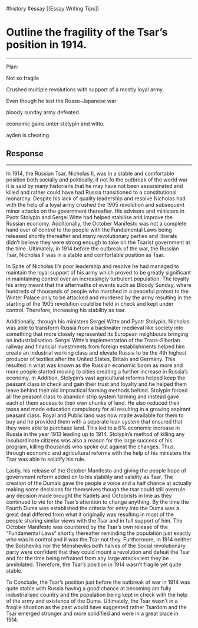 #history #essay  [[Essay Writing Tips]]

# Outline the fragility of the Tsar’s position in 1914.
---

Plan: 

Not so fragile

Crushed multiple revolutions with support of a mostly loyal army. 

Even though he lost the Russo-Japanese war

bloody sunday army defeated. 

economic gains unter stolypin and witte. 

ayden is cheating 

## Response

---

In 1914, the Russian Tsar, Nicholas II, was in a stable and comfortable position both socially and politically, if not fo the outbreak of the world war it is said by many historians that he may have not been assassinated and killed and rather could have had Russia transitioned to a constitutional monarchy. Despite his lack of quality leadership and resolve Nicholas had with the help of a loyal army crushed the 1905 revolution and subsequent minor attacks on the government thereafter. His advisors and ministers in Pyotr Stolypin and Sergei Witte had helped stabilise and improve the Russian economy. Additionally, the October Manifesto was not a complete hand over of control to the people with the Fundamental Laws being released shortly thereafter and many revolutionary parties and liberals didn’t believe they were strong enough to take on the Tsarist government at the time. Ultimately, in 1914 before the outbreak of the war, the Russian Tsar, Nicholas II was in a stable and comfortable position as Tsar. 

In Spite of Nicholas II’s poor leadership and resolve he had managed to maintain the loyal support of his army which proved to be greatly significant in maintaining control over an increasingly turbulent population. The loyalty his army meant that the aftermaths of events such as Bloody Sunday, where hundreds of thousands of people who marched in a peaceful protest to the Winter Palace only to be attacked and murdered by the army resulting in the starting of the 1905 revolution could be held in check and kept under control. Therefore, increasing his stability as tsar. 

Additionally, through his ministers Sergei Witte and Pyotr Stolypin, Nicholas was able to transform Russia from a backwater medieval like society into something that more closely represented its European neighbours bringing on industrialisation. Sergei Witte’s implementation of the Trans-Siberian railway and financial investments from foreign establishments helped him create an industrial working class and elevate Russia to be the 4th highest producer of textiles after the United States, Britain and Germany. This resulted in what was known as the Russian economic boom as more and more people started moving to cities creating a further increase in Russia’s economy. In Addition, Stolypin’s vast agricultural reforms helped keep the peasant class in check and gain their trust and loyalty and he helped them leave behind their old impractical farming methods behind. Stolypin forced all the peasant class to abandon strip system farming and instead gave each of them access to their own chunks of land. He also reduced their taxes and made education compulsory for all resulting in a growing aspirant peasant class. Royal and Public land was now made available for them to buy and he provided them with a seperate  loan system that ensured that they were able to purchase land. This led to a 6% economic increase in Russia in the year 1913 leading up to 1914. Stolypin’s method of killing any insubordinate citizens was also a reason for the large success of his program, killing thousands who spoke out against the changes. Thus, through  economic and agricultural reforms with the help of his ministers the Tsar was able to solidify his rule. 

Lastly, his release of the October Manifesto and giving the people hope of government reform added on to his stability and validity as Tsar. The creation of the Duma’s gave the people a voice and a half chance at actually making some decisions for themselves though the tsar could still overrule any decision made brought the Kadets and Octobrists in line as they continued to vie for the Tsar’s attention to change anything. By the time the Fourth Duma was established the criteria for entry into the Duma was a great deal differed from what it originally was resulting in most of the people sharing similar views with the Tsar and in full support of him. The October Manifesto was countered by the Tsar’s own release of the “Fundamental Laws” shortly thereafter reminding the population just exactly who was in control and it was the Tsar not they. Furthermore, in 1914 neither the Bolsheviks nor the Mensheviks both halves of the Social revolutionary party were confident that they could mount a revolution and defeat the Tsar and for the time being refrained from any large attacks lest they be annihilated. Therefore, the Tsar’s position in 1914 wasn’t fragile yet quite stable. 

To Conclude, the Tsar’s position just before the outbreak of war in 1914 was quite stable with Russia having a good chance at becoming am fully industrialised country and the population being kept in check with the help of the army and existence of the Duma. Ultimately, the Tsar wasn’t in a fragile situation as the past would have suggested rather Tsardom and the Tsar emerged stronger and more solidified and were in a great place in 1914.
